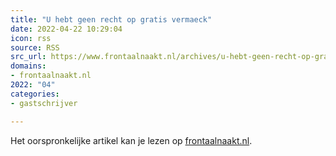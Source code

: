 ```yaml
---
title: "U hebt geen recht op gratis vermaeck"
date: 2022-04-22 10:29:04
icon: rss
source: RSS
src_url: https://www.frontaalnaakt.nl/archives/u-hebt-geen-recht-op-gratis-vermaeck.html
domains:
- frontaalnaakt.nl
2022: "04"
categories:
- gastschrijver

---
```

Het oorspronkelijke artikel kan je lezen op [frontaalnaakt.nl](https://www.frontaalnaakt.nl/archives/u-hebt-geen-recht-op-gratis-vermaeck.html).
